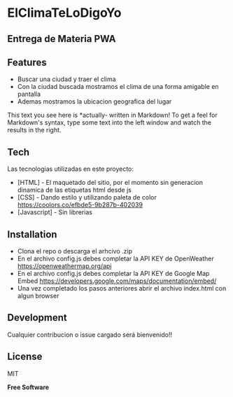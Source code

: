 # ElClimaTeLoDigoYo
## Entrega de Materia PWA

## Features

- Buscar una ciudad y traer el clima
- Con la ciudad buscada mostramos el clima de una forma amigable en pantalla
- Ademas mostramos la ubicacion geografica del lugar

This text you see here is *actually- written in Markdown! To get a feel
for Markdown's syntax, type some text into the left window and
watch the results in the right.

## Tech

Las tecnologias utilizadas en este proyecto:

- [HTML] - El maquetado del sitio, por el momento sin generacion dinamica de las etiquetas html desde js
- [CSS] - Dando estilo y utilizando paleta de color https://coolors.co/efbde5-9b287b-402039
- [Javascript] - Sin librerias 

## Installation

 - Clona el repo o descarga el arhcivo .zip
 - En el archivo config.js debes completar la API KEY de OpenWeather https://openweathermap.org/api
 - En el archivo config.js debes completar la API KEY de Google Map Embed https://developers.google.com/maps/documentation/embed/
 - Una vez completado los pasos anteriores abrir el archivo index.html con algun browser

## Development

Cualquier contribucion o issue cargado será bienvenido!!

## License

MIT

**Free Software**